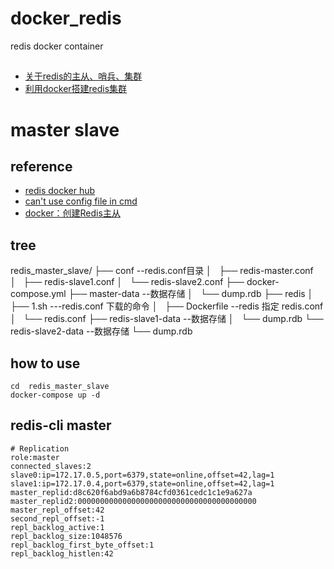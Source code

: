 # docker_redis
redis docker container
##
* [关于redis的主从、哨兵、集群](http://blog.csdn.net/c295477887/article/details/52487621)
* [利用docker搭建redis集群](http://louz.github.io/2016/08/11/docker-redis-cluster/)


# master slave
## reference
* [redis docker hub](https://hub.docker.com/_/redis/)
* [can't use config file in cmd](https://github.com/docker-library/redis/issues/62)
* [docker：创建Redis主从](https://lw900925.github.io/docker/docker-redis-cluster.html)

## tree
redis_master_slave/
├── conf   --redis.conf目录
│   ├── redis-master.conf
│   ├── redis-slave1.conf
│   └── redis-slave2.conf
├── docker-compose.yml 
├── master-data     --数据存储
│   └── dump.rdb
├── redis
│   ├── 1.sh     ---redis.conf 下载的命令
│   ├── Dockerfile  --redis 指定 redis.conf
│   └── redis.conf
├── redis-slave1-data   --数据存储
│   └── dump.rdb
└── redis-slave2-data  --数据存储
    └── dump.rdb

## how to use

```
cd  redis_master_slave
docker-compose up -d
```

## redis-cli master

```
# Replication
role:master
connected_slaves:2
slave0:ip=172.17.0.5,port=6379,state=online,offset=42,lag=1
slave1:ip=172.17.0.4,port=6379,state=online,offset=42,lag=1
master_replid:d8c620f6abd9a6b8784cfd0361cedc1c1e9a627a
master_replid2:0000000000000000000000000000000000000000
master_repl_offset:42
second_repl_offset:-1
repl_backlog_active:1
repl_backlog_size:1048576
repl_backlog_first_byte_offset:1
repl_backlog_histlen:42
```
